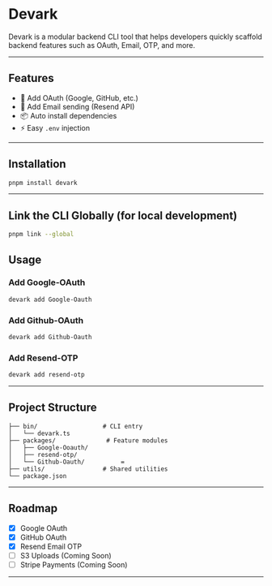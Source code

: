 # Devark

Devark is a modular backend CLI tool that helps developers quickly
scaffold backend features such as OAuth, Email, OTP, and more.

---

## Features

- 🚀 Add OAuth (Google, GitHub, etc.)
- 📧 Add Email sending (Resend API)
- 📦 Auto install dependencies
- ⚡ Easy `.env` injection

---

## Installation

```bash
pnpm install devark
```

---

## Link the CLI Globally (for local development)

```bash
pnpm link --global

```

## Usage

### Add Google-OAuth

```bash
devark add Google-Oauth
```

### Add Github-OAuth

```bash
devark add Github-Oauth
```

### Add Resend-OTP

```bash
devark add resend-otp
```

---

## Project Structure

    ├── bin/                  # CLI entry
    │   └── devark.ts
    ├── packages/              # Feature modules
    │   ├── Google-Ooauth/
    │   ├── resend-otp/
    │   └── Github-Oauth/          =
    ├── utils/                # Shared utilities
    └── package.json

---

## Roadmap

- [x] Google OAuth
- [x] GitHub OAuth
- [x] Resend Email OTP
- [ ] S3 Uploads (Coming Soon)
- [ ] Stripe Payments (Coming Soon)

---
